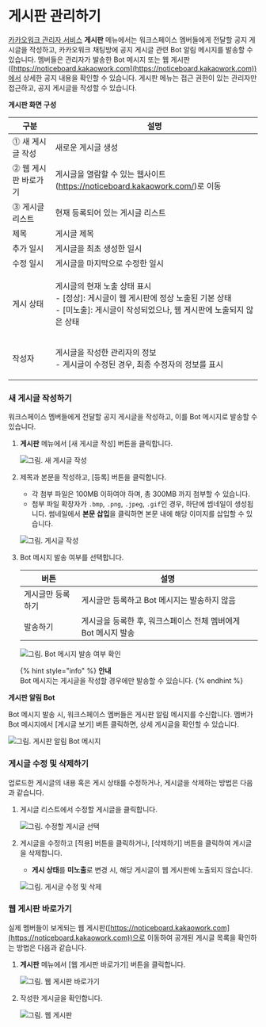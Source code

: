 # 게시판 관리하기

[카카오워크 관리자 서비스](https://admin.kakaowork.com/) **게시판** 메뉴에서는 워크스페이스 멤버들에게 전달할 공지 게시글을 작성하고, 카카오워크 채팅방에 공지 게시글 관련 Bot 알림 메시지를 발송할 수 있습니다. 멤버들은 관리자가 발송한 Bot 메시지 또는 웹 게시판([https://noticeboard.kakaowork.com](https://noticeboard.kakaowork.com))에서 상세한 공지 내용을 확인할 수 있습니다. 게시판 메뉴는 접근 권한이 있는 관리자만 접근하고, 공지 게시글을 작성할 수 있습니다.

**게시판 화면 구성**

| 구분           | 설명                                                                                                     |
| ------------ | ------------------------------------------------------------------------------------------------------ |
| ⓵ 새 게시글 작성   | 새로운 게시글 생성                                                                                             |
| ⓶ 웹 게시판 바로가기 | 게시글을 열람할 수 있는 웹사이트(https://noticeboard.kakaowork.com/)로 이동                                             |
| ⓷ 게시글 리스트    | 현재 등록되어 있는 게시글 리스트                                                                                     |
|      제목      | 게시글 제목                                                                                                 |
|      추가 일시   | 게시글을 최초 생성한 일시                                                                                         |
|      수정 일시   | 게시글을 마지막으로 수정한 일시                                                                                      |
|      게시 상태   | <p>게시글의 현재 노출 상태 표시<br>- [정상]: 게시글이 웹 게시판에 정상 노출된 기본 상태<br>- [미노출]: 게시글이 작성되었으나, 웹 게시판에 노출되지 않은 상태</p> |
|      작성자     | <p>게시글을 작성한 관리자의 정보<br>- 게시글이 수정된 경우, 최종 수정자의 정보를 표시</p>                                               |

### 새 게시글 작성하기

워크스페이스 멤버들에게 전달할 공지 게시글을 작성하고, 이를 Bot 메시지로 발송할 수 있습니다.

1.  **게시판** 메뉴에서 \[새 게시글 작성] 버튼을 클릭합니다.

    ![그림. 새 게시글 작성](https://t1.kakaocdn.net/service_kep_docpublish/Figma/%5B%EA%B4%80%EB%A6%AC%EC%9E%90%20%EA%B0%80%EC%9D%B4%EB%93%9C%5D%20Kakao%20Work/%EA%B2%8C%EC%8B%9C%EA%B8%80_%EC%9E%91%EC%84%B1.png)


2.  제목과 본문을 작성하고, \[등록] 버튼을 클릭합니다.

    * 각 첨부 파일은 100MB 이하여야 하며, 총 300MB 까지 첨부할 수 있습니다.
    * 첨부 파일 확장자가 `.bmp`, `.png`, `.jpeg`, `.gif`인 경우, 하단에 썸네일이 생성됩니다. 썸네일에서 **본문 삽입**을 클릭하면 본문 내에 해당 이미지를 삽입할 수 있습니다.

    ![그림. 게시글 작성](https://t1.kakaocdn.net/service_kep_docpublish/Figma/%5B%EA%B4%80%EB%A6%AC%EC%9E%90%20%EA%B0%80%EC%9D%B4%EB%93%9C%5D%20Kakao%20Work/%EA%B2%8C%EC%8B%9C%EA%B8%80_%EC%9E%91%EC%84%B1.png)


3.  Bot 메시지 발송 여부를 선택합니다.

    | 버튼        | 설명                                    |
    | --------- | ------------------------------------- |
    | 게시글만 등록하기 | 게시글만 등록하고 Bot 메시지는 발송하지 않음            |
    | 발송하기      | 게시글을 등록한 후, 워크스페이스 전체 멤버에게 Bot 메시지 발송 |

    ![그림. Bot 메시지 발송 여부 확인](https://t1.kakaocdn.net/service_kep_docpublish/Figma/%5B%EA%B4%80%EB%A6%AC%EC%9E%90%20%EA%B0%80%EC%9D%B4%EB%93%9C%5D%20Kakao%20Work/%EB%B4%87_%EB%A9%94%EC%8B%9C%EC%A7%80_%EB%B0%9C%EC%86%A1_%EC%97%AC%EB%B6%80_%ED%99%95%EC%9D%B8.png)

    {% hint style="info" %}
    **안내**\
    Bot 메시지는 게시글을 작성할 경우에만 발송할 수 있습니다.
    {% endhint %}

**게시판 알림 Bot**

Bot 메시지 발송 시, 워크스페이스 멤버들은 게시판 알림 메시지를 수신합니다. 멤버가 Bot 메시지에서 \[게시글 보기] 버튼 클릭하면, 상세 게시글을 확인할 수 있습니다.

![그림. 게시판 알림 Bot 메시지](https://t1.kakaocdn.net/service_kep_docpublish/Figma/%5B%EA%B4%80%EB%A6%AC%EC%9E%90%20%EA%B0%80%EC%9D%B4%EB%93%9C%5D%20Kakao%20Work/%EA%B2%8C%EC%8B%9C%ED%8C%90%20%EC%95%8C%EB%A6%BC%20%EB%B4%87%20%EB%A9%94%EC%8B%9C%EC%A7%80.png)

### 게시글 수정 및 삭제하기

업로드한 게시글의 내용 혹은 게시 상태를 수정하거나, 게시글을 삭제하는 방법은 다음과 같습니다.

1.  게시글 리스트에서 수정할 게시글을 클릭합니다.

    ![그림. 수정할 게시글 선택](https://t1.kakaocdn.net/service_kep_docpublish/Figma/%5B%EA%B4%80%EB%A6%AC%EC%9E%90%20%EA%B0%80%EC%9D%B4%EB%93%9C%5D%20Kakao%20Work/%EC%88%98%EC%A0%95%ED%95%A0_%EA%B2%8C%EC%8B%9C%EA%B8%80_%EC%84%A0%ED%83%9D.png)


2.  게시글을 수정하고 \[적용] 버튼을 클릭하거나, \[삭제하기] 버튼을 클릭하여 게시글을 삭제합니다.

    * **게시 상태**를 **미노출**로 변경 시, 해당 게시글이 웹 게시판에 노출되지 않습니다.

    ![그림. 게시글 수정 및 삭제](https://t1.kakaocdn.net/service_kep_docpublish/Figma/%5B%EA%B4%80%EB%A6%AC%EC%9E%90%20%EA%B0%80%EC%9D%B4%EB%93%9C%5D%20Kakao%20Work/%EA%B2%8C%EC%8B%9C%EA%B8%80_%EC%88%98%EC%A0%95_%EB%B0%8F_%EC%82%AD%EC%A0%9C.png)

### 웹 게시판 바로가기

실제 멤버들이 보게되는 웹 게시판([https://noticeboard.kakaowork.com](https://noticeboard.kakaowork.com))으로 이동하여 공개된 게시글 목록을 확인하는 방법은 다음과 같습니다.

1.  **게시판** 메뉴에서 \[웹 게시판 바로가기] 버튼을 클릭합니다.

    ![그림. 웹 게시판 바로가기](https://t1.kakaocdn.net/service_kep_docpublish/Figma/%5B%EA%B4%80%EB%A6%AC%EC%9E%90%20%EA%B0%80%EC%9D%B4%EB%93%9C%5D%20Kakao%20Work/%EC%9B%B9_%EA%B2%8C%EC%8B%9C%ED%8C%90_%EB%B0%94%EB%A1%9C%EA%B0%80%EA%B8%B0.png)


2.  작성한 게시글을 확인합니다.

    ![그림. 웹 게시판](https://t1.kakaocdn.net/service_kep_docpublish/Figma/%5B%EA%B4%80%EB%A6%AC%EC%9E%90%20%EA%B0%80%EC%9D%B4%EB%93%9C%5D%20Kakao%20Work/%EC%9B%B9_%EA%B2%8C%EC%8B%9C%ED%8C%90.png)
